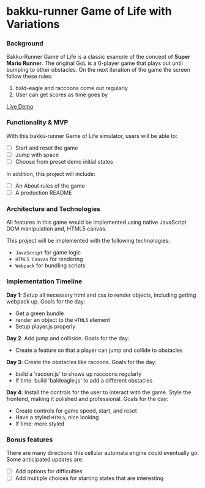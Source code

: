 # bakku-runner Game of Life with Variations

### Background

Bakku-Runner Game of Life is a classic example of the concept of **Super Mario Runner**.  The original GoL is a 0-player game that plays out until bumping to other obstacles. On the next iteration of the game the screen follow these rules:

1) bald-eagle and raccoons come out regularly
2) User can get scores as time goes by

[Live Demo](http://www.misun.me/bakku-runner/)

### Functionality & MVP  

With this bakku-runner Game of Life simulator, users will be able to:

- [ ] Start and reset the game
- [ ] Jump with space
- [ ] Choose from preset demo initial states

In addition, this project will include:

- [ ] An About rules of the game
- [ ] A production README

### Architecture and Technologies

All features in this game would be implemented using native JavaScript DOM manipulation and, HTML5 canvas.

This project will be implemented with the following technologies:

- `JavaScript` for game logic
- `HTML5 Canvas` for rendering
- `Webpack` for bundling scripts

### Implementation Timeline

**Day 1**: Setup all necessary html and css to render objects, including getting webpack up. Goals for the day:

- Get a green bundle
- render an object to the `HTML5` element
- Setup player.js properly

**Day 2**: Add jump and collision. Goals for the day: 

- Create a feature so that a player can jump and collide to obstacles

**Day 3**: Create the obstacles like racoons. Goals for the day:

- build a 'racoon.js' to shows up raccoons regularly
- If time: build 'baldeagle.js' to add a different obstacles

**Day 4**: Install the controls for the user to interact with the game.  Style the frontend, making it polished and professional.  Goals for the day:

- Create controls for game speed, start, and reset
- Have a styled `HTML5`, nice looking
- If time: more styled


### Bonus features

There are many directions this cellular automata engine could eventually go.  Some anticipated updates are:

- [ ] Add options for difficulties
- [ ] Add multiple choices for starting states that are interesting
